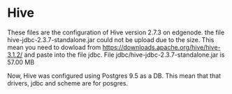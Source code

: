 # Hive
These files are the configuration of Hive version 2.7.3 on edgenode. 
the file hive-jdbc-2.3.7-standalone.jar could not be upload due to the size. This mean you need to dowload from 
https://downloads.apache.org/hive/hive-3.1.2/ and paste into the file jdbc.
File jdbc/hive-jdbc-2.3.7-standalone.jar is 57.00 MB

Now, Hive was configured using Postgres 9.5 as a DB. This mean that that drivers, jdbc and scheme are for posgres.
